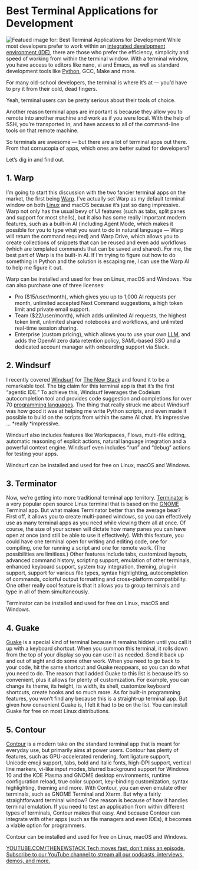 # Best Terminal Applications for Development
![Featued image for: Best Terminal Applications for Development](https://cdn.thenewstack.io/media/2025/02/eb39c4b7-douglas-lopes-ehyv_xoz4ia-unsplash-1-1024x683.jpg)
While most developers prefer to work within an [integrated development environment (IDE)](https://thenewstack.io/best-open-source-ides/), there are those who prefer the efficiency, simplicity and speed of working from within the terminal window. With a terminal window, you have access to editors like nano, vi and Emacs, as well as standard development tools like [Python](https://thenewstack.io/my-ai-python-coding-test-surprising-results/), GCC, Make and more.

For many old-school developers, the terminal is where it’s at — you’d have to pry it from their cold, dead fingers.

Yeah, terminal users can be pretty serious about their tools of choice.

Another reason terminal apps are important is because they allow you to remote into another machine and work as if you were local. With the help of SSH, you’re transported in, and have access to all of the command-line tools on that remote machine.

So terminals are awesome — but there are a lot of terminal apps out there. From that cornucopia of apps, which ones are better suited for developers?

Let’s dig in and find out.

## 1. Warp
I’m going to start this discussion with the two fancier terminal apps on the market, the first being [Warp](https://www.warp.dev). I’ve actually set Warp as my default terminal window on both [Linux](https://thenewstack.io/introduction-to-linux-operating-system/) and macOS because it’s just so dang impressive. Warp not only has the usual bevy of UI features (such as tabs, split panes and support for most shells), but it also has some really important modern features, such as a built-in AI (including Agent Mode, which makes it possible for you to type what you want to do in natural language — Warp will return the command required) and Warp Drive, which allows you to create collections of snippets that can be reused and even add workflows (which are templated commands that can be saved and shared). For me, the best part of Warp is the built-in AI. If I’m trying to figure out how to do something in Python and the solution is escaping me, I can use the Warp AI to help me figure it out.

Warp can be installed and used for free on Linux, macOS and Windows. You can also purchase one of three licenses:

- Pro ($15/user/month), which gives you up to 1,000 AI requests per month, unlimited accepted Next Command suggestions, a high token limit and private email support.
- Team ($22/user/month), which adds unlimited AI requests, the highest token limit, unlimited shared notebooks and workflows, and unlimited real-time session sharing.
- Enterprise (custom pricing), which allows you to use your own
[LLM](https://thenewstack.io/llm/), and adds the OpenAI zero data retention policy, SAML-based SSO and a dedicated account manager with onboarding support via Slack.
## 2. Windsurf
I recently covered [Windsurf](https://windsurfai.org/?utm_source=the+new+stack&utm_medium=referral&utm_content=inline-mention&utm_campaign=tns+platform) for [The New Stack](https://thenewstack.io/windsurf-an-agentic-ide-that-thinks-and-codes-with-you/) and found it to be a remarkable tool. The big claim for this terminal app is that it’s the first “agentic IDE.” To achieve this, Windsurf leverages the Codeium autocompletion tool and provides code suggestion and completions for over 70 [programming languages](https://thenewstack.io/programming-languages/). The thing that really struck me about Windsurf was how good it was at helping me write Python scripts, and even made it possible to build on the scripts from within the same AI chat. It’s impressive … *really *impressive.

Windsurf also includes features like Workspaces, Flows, multi-file editing, automatic reasoning of explicit actions, natural language integration and a powerful context engine. Windsurf even includes “run” and “debug” actions for testing your apps.

Windsurf can be installed and used for free on Linux, macOS and Windows.

## 3. Terminator
Now, we’re getting into more traditional terminal app territory. [Terminator](https://gnome-terminator.org) is a very popular open source Linux terminal that is based on the [GNOME](https://thenewstack.io/voyager-linux-offers-a-user-friendly-customized-gnome/) Terminal app. But what makes Terminator better than the average bear? First off, it allows you to create multi-paned windows, so you can effectively use as many terminal apps as you need while viewing them all at once. Of course, the size of your screen will dictate how many panes you can have open at once (and still be able to use it effectively). With this feature, you could have one terminal open for writing and editing code, one for compiling, one for running a script and one for remote work. (The possibilities are limitless.) Other features include tabs, customized layouts, advanced command history, scripting support, emulation of other terminals, enhanced keyboard support, system tray integration, theming, plug-in support, support for various file types, syntax highlighting, autocompletion of commands, colorful output formatting and cross-platform compatibility. One other really cool feature is that it allows you to group terminals and type in all of them simultaneously.

Terminator can be installed and used for free on Linux, macOS and Windows.

## 4. Guake
[Guake](https://github.com/Guake/guake) is a special kind of terminal because it remains hidden until you call it up with a keyboard shortcut. When you summon this terminal, it rolls down from the top of your display so you can use it as needed. Send it back up and out of sight and do some other work. When you need to go back to your code, hit the same shortcut and Guake reappears, so you can do what you need to do. The reason that I added Guake to this list is because it’s so convenient, plus it allows for plenty of customization. For example, you can change its theme, its height, its width, its shell, customize keyboard shortcuts, create hooks and so much more. As for built-in programming features, you won’t find any because this is a straight-up terminal app. But given how convenient Guake is, I felt it had to be on the list.
You can install Guake for free on most Linux distributions.

## 5. Contour
[Contour](https://github.com/contour-terminal/contour) is a modern take on the standard terminal app that is meant for everyday use, but primarily aims at power users. Contour has plenty of features, such as GPU-accelerated rendering, font ligature support, Unicode emoji support, tabs, bold and italic fonts, high-DPI support, vertical line markers, vi-like input modes, blurred background support for Windows 10 and the KDE Plasma and GNOME desktop environments, runtime configuration reload, true color support, key-binding customization, syntax highlighting, theming and more. With Contour, you can even emulate other terminals, such as GNOME Terminal and Xterm.
But why a fairly straightforward terminal window? One reason is because of how it handles terminal emulation. If you need to test an application from within different types of terminals, Contour makes that easy. And because Contour can integrate with other apps (such as file managers and even IDEs), it becomes a viable option for programmers.

Contour can be installed and used for free on Linux, macOS and Windows.

[
YOUTUBE.COM/THENEWSTACK
Tech moves fast, don't miss an episode. Subscribe to our YouTube
channel to stream all our podcasts, interviews, demos, and more.
](https://youtube.com/thenewstack?sub_confirmation=1)